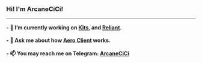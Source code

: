 ### Hi! I'm ArcaneCiCi!
-------------------
<strong>
- 🔭 I’m currently working on <a href="https://github.com/KitsRIP">Kits</a>, and <a href="https://github.com/ArcaneCiCi/Reliant">Reliant</a>.
<br>
<br>
- 💬 Ask me about how <a href="https://github.com/AeroClient">Aero Client</a> works.
<br>
<br>
- 📫 You may reach me on Telegram: <a href="https://t.me/ArcaneCiCi">ArcaneCiCi</a>
</strong>
